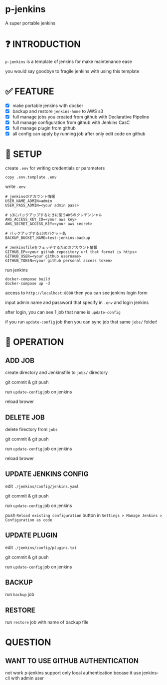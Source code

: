 # p-jenkins
A super portable jenkins

# :question: INTRODUCTION
`p-jenkins` is a template of jenkins for make maintenance ease

you would say goodbye to fragile jenkins with using this template

# :white_check_mark: FEATURE
- [x] make portable jenkins with docker
- [x] backup and restore `jenkins-home` to AWS s3
- [x] full manage jobs you created from github with Declarative Pipeline
- [x] full manage configuration from github with Jenkins CasC
- [x] full manage plugin from github
- [x] all config can apply by running job after only edit code on github

# :beginner: SETUP

create `.env` for writing credentials or parameters
```
copy .env.template .env
```

write `.env`
```
# jenkinsのアカウント情報
USER_NAME_ADMIN=admin
USER_PASS_ADMIN=<your admin pass>

# s3にバックアップするときに使うAWSのクレデンシャル
AWS_ACCESS_KEY_ID=<your aws key>
AWS_SECRET_ACCESS_KEY=<your aws secret>

# バックアップするs3のバケット名
BACKUP_BUCKET_NAME=test-jenkins-backup

# Jenkinsfileをフェッチするためのアカウント情報
GITHUB_EP=<your github repository url that format is https>
GITHUB_USER=<your github username>
GITHUB_TOKEN=<your github personal access token>
```

run jenkins
```
docker-compose build
docker-compose up -d
```

access to `http://localhost:8080` then you can see jenkins login form

input admin name and password that specify in `.env` and login jenkins

after login, you can see 1 job that name is `update-config`

if you run `update-config` job then you can sync job that same `jobs/` folder!

# :construction_worker: OPERATION

## ADD JOB
create directory and Jenkinsfile to `jobs/` directory

git commit & git push

run `update-config` job on jenkins

reload brower

## DELETE JOB
delete firectory from `jobs`

git commit & git push

run `update-config` job on jenkins

reload brower

## UPDATE JENKINS CONFIG
edit `./jenkins/config/jenkins.yaml`

git commit & git push

run `update-config` job on jenkins

push `Reload existing configuration` button in `Settings > Manage Jenkins > Configuration as code`

## UPDATE PLUGIN
edit `./jenkins/config/plugins.txt`

git commit & git push

run `update-config` job on jenkins

## BACKUP
run `backup` job

## RESTORE
run `restore` job with name of backup file

# QUESTION

## WANT TO USE GITHUB AUTHENTICATION
not work
p-jenkins support only local authentication becase it use jenkins-cli with admin user


